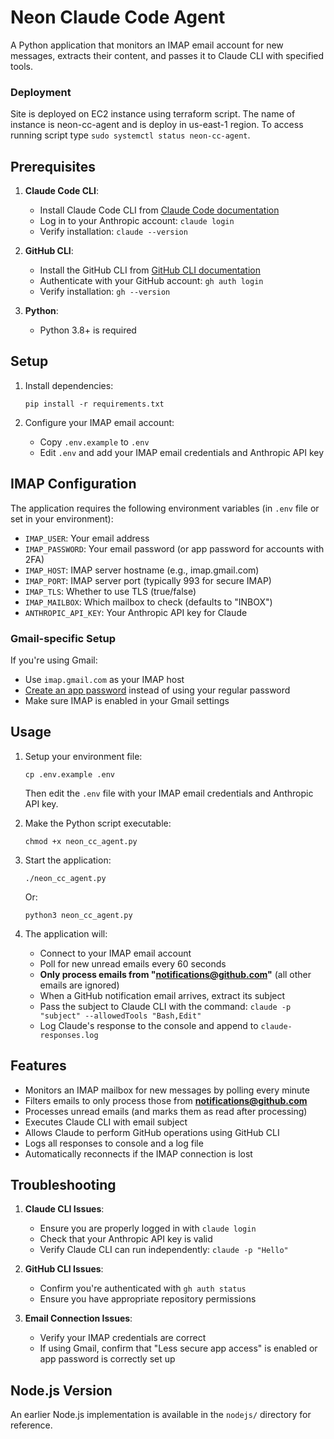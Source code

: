 # Neon Claude Code Agent

A Python application that monitors an IMAP email account for new messages, extracts their content, and passes it to Claude CLI with specified tools.

### Deployment 
Site is deployed on EC2 instance using terraform script. The name of instance is neon-cc-agent and is deploy in us-east-1 region.
To access running script type ```sudo systemctl status neon-cc-agent```.

## Prerequisites

1. **Claude Code CLI**:
   - Install Claude Code CLI from [Claude Code documentation](https://docs.anthropic.com/en/docs/agents-and-tools/claude-code/overview)
   - Log in to your Anthropic account: `claude login`
   - Verify installation: `claude --version`

2. **GitHub CLI**:
   - Install the GitHub CLI from [GitHub CLI documentation](https://cli.github.com/manual/installation)
   - Authenticate with your GitHub account: `gh auth login`
   - Verify installation: `gh --version`

3. **Python**:
   - Python 3.8+ is required

## Setup

1. Install dependencies:
   ```
   pip install -r requirements.txt
   ```

2. Configure your IMAP email account:
   - Copy `.env.example` to `.env`
   - Edit `.env` and add your IMAP email credentials and Anthropic API key

## IMAP Configuration

The application requires the following environment variables (in `.env` file or set in your environment):

- `IMAP_USER`: Your email address
- `IMAP_PASSWORD`: Your email password (or app password for accounts with 2FA)
- `IMAP_HOST`: IMAP server hostname (e.g., imap.gmail.com)
- `IMAP_PORT`: IMAP server port (typically 993 for secure IMAP)
- `IMAP_TLS`: Whether to use TLS (true/false)
- `IMAP_MAILBOX`: Which mailbox to check (defaults to "INBOX")
- `ANTHROPIC_API_KEY`: Your Anthropic API key for Claude

### Gmail-specific Setup

If you're using Gmail:
- Use `imap.gmail.com` as your IMAP host
- [Create an app password](https://myaccount.google.com/apppasswords) instead of using your regular password
- Make sure IMAP is enabled in your Gmail settings

## Usage

1. Setup your environment file:
   ```
   cp .env.example .env
   ```
   Then edit the `.env` file with your IMAP email credentials and Anthropic API key.

2. Make the Python script executable:
   ```
   chmod +x neon_cc_agent.py
   ```

3. Start the application:
   ```
   ./neon_cc_agent.py
   ```
   Or:
   ```
   python3 neon_cc_agent.py
   ```

4. The application will:
   - Connect to your IMAP email account
   - Poll for new unread emails every 60 seconds
   - **Only process emails from "notifications@github.com"** (all other emails are ignored)
   - When a GitHub notification email arrives, extract its subject
   - Pass the subject to Claude CLI with the command: `claude -p "subject" --allowedTools "Bash,Edit"`
   - Log Claude's response to the console and append to `claude-responses.log`

## Features

- Monitors an IMAP mailbox for new messages by polling every minute
- Filters emails to only process those from **notifications@github.com**
- Processes unread emails (and marks them as read after processing)
- Executes Claude CLI with email subject
- Allows Claude to perform GitHub operations using GitHub CLI
- Logs all responses to console and a log file
- Automatically reconnects if the IMAP connection is lost

## Troubleshooting

1. **Claude CLI Issues**:
   - Ensure you are properly logged in with `claude login`
   - Check that your Anthropic API key is valid
   - Verify Claude CLI can run independently: `claude -p "Hello"`

2. **GitHub CLI Issues**:
   - Confirm you're authenticated with `gh auth status`
   - Ensure you have appropriate repository permissions

3. **Email Connection Issues**:
   - Verify your IMAP credentials are correct
   - If using Gmail, confirm that "Less secure app access" is enabled or app password is correctly set up

## Node.js Version

An earlier Node.js implementation is available in the `nodejs/` directory for reference.
